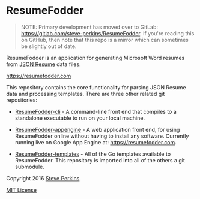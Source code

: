 ResumeFodder
============

> NOTE: Primary development has moved over to GitLab:  https://gitlab.com/steve-perkins/ResumeFodder.
> If you're reading this on GitHub, then note that this repo is a mirror which can sometimes be slightly
> out of date.

ResumeFodder is an application for generating Microsoft Word resumes from
[JSON Resume](https://github.com/jsonresume/resume-schema) data files.

https://resumefodder.com

This repository contains the core functionality for parsing JSON Resume data and processing templates.
There are three other related git repositories:

* [ResumeFodder-cli](https://gitlab.com/steve-perkins/ResumeFodder-cli) - A command-line front end that
  compiles to a standalone executable to run on your local machine.

* [ResumeFodder-appengine](https://gitlab.com/steve-perkins/ResumeFodder-appengine) - A web application
  front end, for using ResumeFodder online without having to install any software.  Currently running
  live on Google App Engine at: https://resumefodder.com.

* [ResumeFodder-templates](https://gitlab.com/steve-perkins/ResumeFodder-templates) - All of the Go
  templates available to ResumeFodder.  This repository is imported into all of the others a git submodule.

Copyright 2016 [Steve Perkins](http://steveperkins.com)

[MIT License](https://opensource.org/licenses/MIT)
